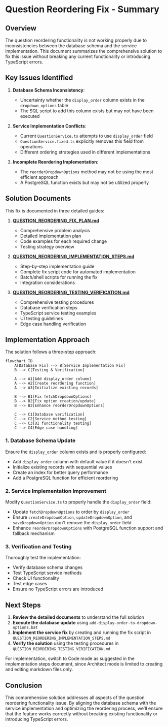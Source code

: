 # Question Reordering Fix - Summary

## Overview

The question reordering functionality is not working properly due to inconsistencies between the database schema and the service implementation. This document summarizes the comprehensive solution to fix this issue without breaking any current functionality or introducing TypeScript errors.

## Key Issues Identified

1. **Database Schema Inconsistency**:
   - Uncertainty whether the `display_order` column exists in the `dropdown_options` table
   - The SQL script to add this column exists but may not have been executed

2. **Service Implementation Conflicts**:
   - Current `QuestionService.ts` attempts to use `display_order` field
   - `QuestionService.fixed.ts` explicitly removes this field from operations
   - Different ordering strategies used in different implementations

3. **Incomplete Reordering Implementation**:
   - The `reorderDropdownOptions` method may not be using the most efficient approach
   - A PostgreSQL function exists but may not be utilized properly

## Solution Documents

This fix is documented in three detailed guides:

1. [**QUESTION_REORDERING_FIX_PLAN.md**](./QUESTION_REORDERING_FIX_PLAN.md)
   - Comprehensive problem analysis
   - Detailed implementation plan
   - Code examples for each required change
   - Testing strategy overview

2. [**QUESTION_REORDERING_IMPLEMENTATION_STEPS.md**](./QUESTION_REORDERING_IMPLEMENTATION_STEPS.md)
   - Step-by-step implementation guide
   - Complete fix script code for automated implementation
   - Batch/shell scripts for running the fix
   - Integration considerations

3. [**QUESTION_REORDERING_TESTING_VERIFICATION.md**](./QUESTION_REORDERING_TESTING_VERIFICATION.md)
   - Comprehensive testing procedures
   - Database verification steps
   - TypeScript service testing examples
   - UI testing guidelines
   - Edge case handling verification

## Implementation Approach

The solution follows a three-step approach:

```mermaid
flowchart TD
    A[Database Fix] --> B[Service Implementation Fix]
    B --> C[Testing & Verification]
    
    A --> A1[Add display_order column]
    A --> A2[Create reordering function]
    A --> A3[Initialize existing records]
    
    B --> B1[Fix fetchDropdownOptions]
    B --> B2[Fix option creation/update]
    B --> B3[Enhance reorderDropdownOptions]
    
    C --> C1[Database verification]
    C --> C2[Service method testing]
    C --> C3[UI functionality testing]
    C --> C4[Edge case handling]
```

### 1. Database Schema Update

Ensure the `display_order` column exists and is properly configured:
- Add `display_order` column with default value if it doesn't exist
- Initialize existing records with sequential values
- Create an index for better query performance
- Add a PostgreSQL function for efficient reordering

### 2. Service Implementation Improvement

Modify `QuestionService.ts` to properly handle the `display_order` field:
- Update `fetchDropdownOptions` to order by `display_order`
- Ensure `createDropdownOption`, `updateDropdownOption`, and `saveDropdownOption` don't remove the `display_order` field
- Enhance `reorderDropdownOptions` with PostgreSQL function support and fallback mechanism

### 3. Verification and Testing

Thoroughly test the implementation:
- Verify database schema changes
- Test TypeScript service methods
- Check UI functionality
- Test edge cases
- Ensure no TypeScript errors are introduced

## Next Steps

1. **Review the detailed documents** to understand the full solution
2. **Execute the database update** using `add-display-order-to-dropdown-options.bat`
3. **Implement the service fix** by creating and running the fix script in `QUESTION_REORDERING_IMPLEMENTATION_STEPS.md`
4. **Verify the solution** using the testing procedures in `QUESTION_REORDERING_TESTING_VERIFICATION.md`

For implementation, switch to Code mode as suggested in the implementation steps document, since Architect mode is limited to creating and editing markdown files only.

## Conclusion

This comprehensive solution addresses all aspects of the question reordering functionality issue. By aligning the database schema with the service implementation and optimizing the reordering process, we'll ensure that the feature works correctly without breaking existing functionality or introducing TypeScript errors.